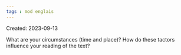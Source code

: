 ```yaml
---
tags : mod englais
---
```

Created: 2023-09-13

What are your circumstances (time and place)?
How do these tactors influence your reading of the text?